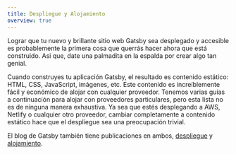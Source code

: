 ```yaml
---
title: Despliegue y Alojamiento
overview: true
---
```


Lograr que tu nuevo y brillante sitio web Gatsby sea desplegado y accesible es probablemente la primera cosa que querrás hacer ahora que está construido. Asi que, date una palmadita en la espalda por crear algo tan genial.

Cuando construyes tu aplicación Gatsby, el resultado es contenido estático: HTML, CSS, JavaScript, imágenes, etc. Este contenido es increíblemente fácil y económico de alojar con cualquier proveedor. Tenemos varias guías a continuación para alojar con proveedores particulares, pero esta lista no es de ninguna manera exhaustiva. Ya sea que estés desplegando a AWS, Netlify o cualquier otro proveedor, cambiar completamente a contenido estático hace que el despliegue sea una preocupación trivial.

<GuideList slug={props.slug} />

El blog de Gatsby también tiene publicaciones en ambos, [despliegue](/blog/tags/deployment/) y [alojamiento](/blog/tags/hosting/).
